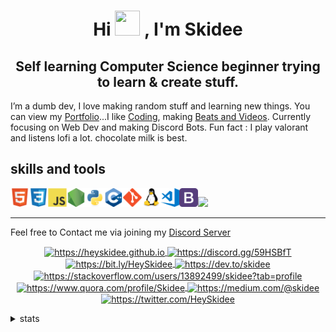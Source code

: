 <h1 align="center">Hi <img src="https://cdn.discordapp.com/emojis/403295311189245952.png?v=1" width="40" height="40"/>  
, I'm Skidee</h1>
<h2 align="center">Self learning Computer Science beginner trying to learn & create stuff. </h2>

I’m a dumb dev, I love making random stuff and learning new things. You can view my <a href="https://heyskidee.github.io">Portfolio</a>...I like <a href="https://heyskidee.github.io">Coding</a>, making <a href="https://bit.ly/HeySkidee">Beats and Videos</a>.
Currently focusing on Web Dev and making Discord Bots. Fun fact : I play valorant and listens lofi a lot. chocolate milk is best.

## skills and tools

<code><img height="30" src="https://raw.githubusercontent.com/devicons/devicon/master/icons/html5/html5-original.svg"></code><code><img height="30" src="https://raw.githubusercontent.com/devicons/devicon/master/icons/css3/css3-original.svg"></code><code><img height="30" src="https://raw.githubusercontent.com/devicons/devicon/master/icons/javascript/javascript-original.svg"></code><code><img height="30" src="https://raw.githubusercontent.com/github/explore/80688e429a7d4ef2fca1e82350fe8e3517d3494d/topics/nodejs/nodejs.png"></code><code><img height="30" src="https://raw.githubusercontent.com/devicons/devicon/master/icons/python/python-original.svg"></code><code><img height="30" src="https://raw.githubusercontent.com/devicons/devicon/master/icons/cplusplus/cplusplus-original.svg"></code><code><img height="30" src="https://raw.githubusercontent.com/devicons/devicon/master/icons/git/git-original.svg"></code><code><img height="30" src="https://raw.githubusercontent.com/devicons/devicon/master/icons/linux/linux-original.svg"></code><code><img height="30" src="https://raw.githubusercontent.com/github/explore/80688e429a7d4ef2fca1e82350fe8e3517d3494d/topics/visual-studio-code/visual-studio-code.png"></code><code><img height="30" src="https://raw.githubusercontent.com/github/explore/80688e429a7d4ef2fca1e82350fe8e3517d3494d/topics/bootstrap/bootstrap.png"></code><code><img height="30" src="https://avatars.githubusercontent.com/u/26492485?s=200&v=4"></code>

---

Feel free to Contact me via joining my <a href="https://discord.gg/59HSBfT">Discord Server</a> 


<p align="center">

<a href="https://heyskidee.github.io/" target="_blank">
    <img align="center" src="https://webstockreview.net/images/globe-icon-png-3.png" alt="https://heyskidee.github.io" height="40" width="40" />
</a>  
<a href="https://discord.gg/59HSBfT" target="_blank">
    <img align="center" src="https://img.icons8.com/fluent/100/ffffff/discord-new-logo.png" alt="https://discord.gg/59HSBfT" height="40" width="40" />
</a>  
<a href="https://bit.ly/HeySkidee" target="_blank">
    <img align="center" src="https://i.pinimg.com/originals/de/1c/91/de1c91788be0d791135736995109272a.png" alt="https://bit.ly/HeySkidee" height="40" width="40" />
</a>
<a href="https://dev.to/skidee" target="_blank">
    <img align="center" src="https://d2fltix0v2e0sb.cloudfront.net/dev-black.png" alt="https://dev.to/skidee" height="30" width="30">
</a>
<a href="https://stackoverflow.com/users/13892499/skidee?tab=profile" target="_blank">
    <img align="center" src="https://upload.wikimedia.org/wikipedia/commons/thumb/e/ef/Stack_Overflow_icon.svg/768px-Stack_Overflow_icon.svg.png" alt="https://stackoverflow.com/users/13892499/skidee?tab=profile" height="40" width="40">
</a>
<a href="https://www.quora.com/profile/Skidee" target="_blank">
    <img align="center" src="https://cdn4.iconfinder.com/data/icons/logos-and-brands/512/271_Quora_logo-512.png" alt="https://www.quora.com/profile/Skidee" height="35" width="35">
</a>
<a href="https://medium.com/@skidee" target="_blank">
    <img align="center" src="https://cdn4.iconfinder.com/data/icons/social-media-2210/24/Medium-512.png" alt="https://medium.com/@skidee" height="40" width="40">
</a>    
<a href="https://twitter.com/HeySkidee" target="_blank">
    <img align="center" src="https://camo.githubusercontent.com/369a92147bb30cb3de02497c1a8e6fa3e787c3489c1ce07af1ddc99e3e6c5691/68747470733a2f2f7777772e666c617469636f6e2e636f6d2f7376672f7374617469632f69636f6e732f7376672f3137342f3137343837362e737667" alt="https://twitter.com/HeySkidee" height="30" width="30">
</a>
<!-- <a href="http://instagram.com/HeySkidee" target="_blank">
    <img align="center" src="https://www.flaticon.com/svg/static/icons/svg/174/174855.svg" alt="http://instagram.com/HeySkidee" height="30" width="30">
</a> --!>

</p>

<details> 
<summary>stats</summary> 

<table>
<tr>
<td align="center" style="padding=0;width=50%;">
    <img align = "center" alt-"Harshit's Github Stats" src ="https://github-readme-stats.harshitkumarojha.vercel.app/api?username=HarshitKumarOjha&show_icons=true&count_private=true&hide=stars&hide_border=true&theme=react">
</td>

<td align="center" style="padding=0;width=50%;">
    <img align = "center" alt-"Harshit's Github Stats" src ="https://github-readme-stats.harshitkumarojha.vercel.app/api/top-langs/?username=HarshitKumarOjha&show_icons=true&layout=compact&hide_border=true&theme=react">
</td> 
</tr></table> 

![Profile views](https://gpvc.arturio.dev/HeySkidee) [![GitHub followers](https://img.shields.io/github/followers/HeySkidee.svg?style=flat-square&color=brightgreen&label=Followers&maxAge=2592000)](https://github.com/HeySkidee?tab=followers) [![PRs Welcome](https://img.shields.io/badge/PRs-welcome-brightgreen.svg?style=flat-square)](http://makeapullrequest.com)




</details>

<!-- add a fun fact -->

